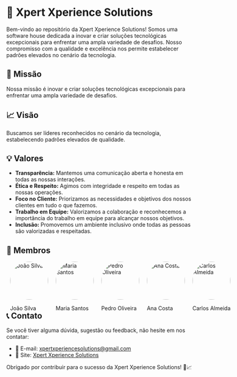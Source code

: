 # 🚀 Xpert Xperience Solutions 

Bem-vindo ao repositório da Xpert Xperience Solutions! Somos uma software house dedicada a inovar e criar soluções tecnológicas excepcionais para enfrentar uma ampla variedade de desafios. Nosso compromisso com a qualidade e excelência nos permite estabelecer padrões elevados no cenário da tecnologia.

## 🎯 Missão
Nossa missão é inovar e criar soluções tecnológicas excepcionais para enfrentar uma ampla variedade de desafios.

## 📈 Visão
Buscamos ser líderes reconhecidos no cenário da tecnologia, estabelecendo padrões elevados de qualidade.

## 💡 Valores
- **Transparência:** Mantemos uma comunicação aberta e honesta em todas as nossas interações.
- **Ética e Respeito:** Agimos com integridade e respeito em todas as nossas operações.
- **Foco no Cliente:** Priorizamos as necessidades e objetivos dos nossos clientes em tudo o que fazemos.
- **Trabalho em Equipe:** Valorizamos a colaboração e reconhecemos a importância do trabalho em equipe para alcançar nossos objetivos.
- **Inclusão:** Promovemos um ambiente inclusivo onde todas as pessoas são valorizadas e respeitadas.

## 👥 Membros

<div style="display: flex; flex-direction: row; justify-content: space-between; align-items: center; ">
    <div style="width: 100px;
  height: 100px;
  border-radius: 50%;
  margin: 0 10px;">
        <img src="https://github.com/Xpert-Xperience/.github/blob/main/images/erick.jpeg" alt="João Silva" style="border-radius: 50%; width: 100px; height: 100px;">
        <p>João Silva</p>
    </div>
    <div style="width: 100px;   height: 100px;   border-radius: 50%;   margin: 0 10px;">
        <img src="https://github.com/Xpert-Xperience/.github/blob/main/images/erick.jpeg" alt="Maria Santos" style="border-radius: 50%; width: 100px; height: 100px;">
        <p>Maria Santos</p>
    </div>
    <div style="width: 100px;   height: 100px;   border-radius: 50%;   margin: 0 10px;">
        <img src="https://github.com/Xpert-Xperience/.github/blob/main/images/erick.jpeg" alt="Pedro Oliveira" style="border-radius: 50%; width: 100px; height: 100px;">
        <p>Pedro Oliveira</p>
    </div>
    <div style="width: 100px;   height: 100px;   border-radius: 50%;   margin: 0 10px;">
        <img src="https://github.com/Xpert-Xperience/.github/blob/main/images/erick.jpeg" alt="Ana Costa" style="border-radius: 50%; width: 100px; height: 100px;">
        <p>Ana Costa</p>
    </div>
    <div style="width: 100px;   height: 100px;   border-radius: 50%;   margin: 0 10px;">
        <img src="https://github.com/Xpert-Xperience/.github/blob/main/images/erick.jpeg" alt="Carlos Almeida" style="border-radius: 50%; width: 100px; height: 100px;">
        <p>Carlos Almeida</p>
    </div>
</div>

## 📞 Contato
Se você tiver alguma dúvida, sugestão ou feedback, não hesite em nos contatar:

- 📧 E-mail: [xpertxperiencesolutions@gmail.com](mailto:xpertxperiencesolutions@gmail.com)
- 🔗 Site: [Xpert Xperience Solutions](https://example.com)

Obrigado por contribuir para o sucesso da Xpert Xperience Solutions! 🚀📈
